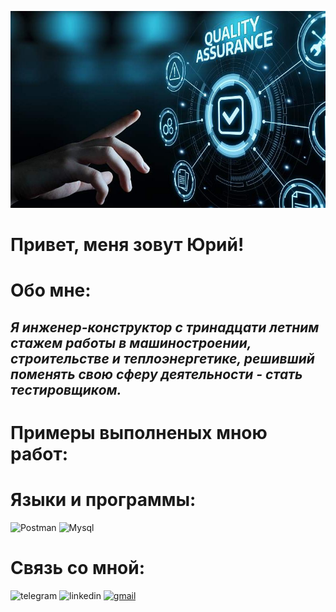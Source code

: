 ![Header](https://github.com/Uri1987/Uri1987/blob/main/assets/quality-assurance-servic_1.jpg__800x500_q80_crop_subject_location-570%2C252_subsampling-2.jpg)
# **Привет, меня зовут Юрий!**

# Обо мне: 
## *Я инженер-конструктор с тринадцати летним стажем работы в машиностроении, строительстве и теплоэнергетике, решивший поменять свою сферу деятельности - стать тестировщиком.*

# Примеры выполненых мною работ:



# Языки и программы:
![Postman](https://img.shields.io/badge/Postman-black?style=for-the-badge&logo=postman&logoSize=auto
)
![Mysql](https://img.shields.io/badge/MySQL-black?style=for-the-badge&logo=mysql&logoColor=%234479A1&logoSize=auto&labelColor=D3D3D3
)




# Связь со мной:
![telegram](https://img.shields.io/badge/telegram-black?style=for-the-badge&logo=telegram&logoColor=%2326A5E4&logoSize=auto&labelColor=white&link=https%3A%2F%2Ft.me%2Fpivovshkafu
)
![linkedin](https://img.shields.io/badge/LinkedIn-black?style=for-the-badge&logo=linkedin&logoColor=%230A66C2&logoSize=auto&labelColor=white&link=https%3A%2F%2Fwww.linkedin.com%2Fin%2Fyury-yakubovich-288872321%2F
)
[![gmail](https://img.shields.io/badge/gmail-black?style=for-the-badge&logo=gmail&logoColor=%23EA4335&logoSize=auto&labelColor=white)](pivovshkafu@gmail.com)
